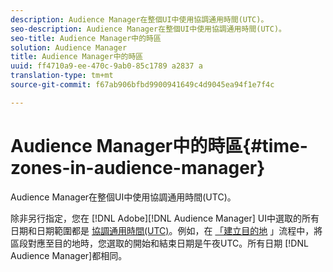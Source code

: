 ```yaml
---
description: Audience Manager在整個UI中使用協調通用時間(UTC)。
seo-description: Audience Manager在整個UI中使用協調通用時間(UTC)。
seo-title: Audience Manager中的時區
solution: Audience Manager
title: Audience Manager中的時區
uuid: ff4710a9-ee-470c-9ab0-85c1789 a2837 a
translation-type: tm+mt
source-git-commit: f67ab906bfbd9900941649c4d9045ea94f1e7f4c

---
```



# Audience Manager中的時區{#time-zones-in-audience-manager}

Audience Manager在整個UI中使用協調通用時間(UTC)。

除非另行指定，您在 [!DNL Adobe][!DNL Audience Manager] UI中選取的所有日期和日期範圍都是 [協調通用時間(UTC)](https://www.timeanddate.com/worldclock/timezone/utc)。例如，在 [「建立目的地](../features/destinations/create-cookie-destination.md#segments-mapping) 」流程中，將區段對應至目的地時，您選取的開始和結束日期是午夜UTC。所有日期 [!DNL Audience Manager]都相同。
